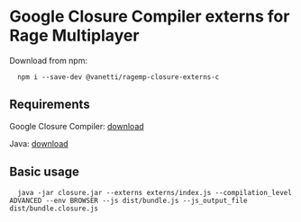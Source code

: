 Google Closure Compiler externs for Rage Multiplayer
========
Download from npm:
```text
  npm i --save-dev @vanetti/ragemp-closure-externs-c
```
Requirements
---
Google Closure Compiler: [download](https://developers.google.com/closure/compiler/docs/gettingstarted_app?hl=ru)

Java: [download](https://java.com/ru/download/)

Basic usage
----

```text
  java -jar closure.jar --externs externs/index.js --compilation_level ADVANCED --env BROWSER --js dist/bundle.js --js_output_file dist/bundle.closure.js
```
